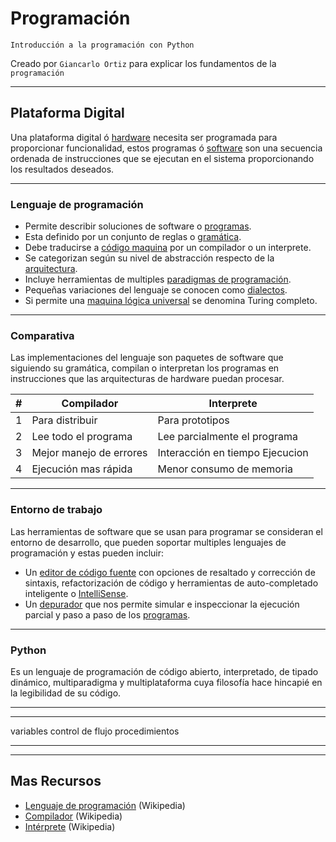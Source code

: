 # Programación
<p><code>Introducción a la programación con Python</code></p>
<p>Creado por <code>Giancarlo Ortiz</code> para explicar los fundamentos de la <code>programación</code></p>

---
## Plataforma Digital
Una plataforma digital ó [hardware](https://es.wikipedia.org/wiki/Hardware) necesita ser programada para proporcionar funcionalidad, estos programas ó [software](https://es.wikipedia.org/wiki/Software) son una secuencia ordenada de instrucciones que se ejecutan en el sistema proporcionando los resultados deseados. 

---
### Lenguaje de programación
* Permite describir soluciones de software o [programas](https://es.wikipedia.org/wiki/Programa_inform%C3%A1tico).
* Esta definido por un conjunto de reglas o [gramática](https://es.wikipedia.org/wiki/Gram%C3%A1tica).
* Debe traducirse a [código maquina](https://es.wikipedia.org/wiki/Lenguaje_de_m%C3%A1quina) por un compilador o un interprete.
* Se categorizan según su nivel de abstracción respecto de la [arquitectura](https://es.wikipedia.org/wiki/Arquitectura_de_computadoras).
* Incluye herramientas de multiples [paradigmas de programación](https://es.wikipedia.org/wiki/Paradigma_de_programaci%C3%B3n).
* Pequeñas variaciones del lenguaje se conocen como [dialectos](https://es.wikipedia.org/wiki/Dialecto).
* Si permite una [maquina lógica universal](https://es.wikipedia.org/wiki/M%C3%A1quina_de_Turing_universal) se denomina Turing completo.

---
### Comparativa
Las implementaciones del lenguaje son paquetes de software que siguiendo su gramática, compilan o interpretan los programas en instrucciones que las arquitecturas de hardware puedan procesar.

| # | Compilador | Interprete |
|:---:|---|---|
| 1 | Para distribuir | Para prototipos |
| 2 | Lee todo el programa | Lee parcialmente el programa|
| 3 | Mejor manejo de errores | Interacción en tiempo Ejecucion |
| 4 | Ejecución mas rápida | Menor consumo de memoria |

---
### Entorno de trabajo
Las herramientas de software que se usan para programar se consideran el entorno de desarrollo, que pueden soportar multiples lenguajes de programación y estas pueden incluir:
* Un [editor de código fuente](https://es.wikipedia.org/wiki/Editor_de_c%C3%B3digo_fuente) con opciones de resaltado y corrección de sintaxis, refactorización de código y herramientas de auto-completado inteligente o [IntelliSense](https://es.wikipedia.org/wiki/IntelliSense).
* Un [depurador](https://es.wikipedia.org/wiki/Depurador) que nos permite simular e inspeccionar la ejecución parcial y paso a paso de los [programas](https://es.wikipedia.org/wiki/Programa_inform%C3%A1tico). 

---
### Python
Es un lenguaje de programación de código abierto, interpretado, de tipado dinámico, multiparadigma y multiplataforma cuya filosofía hace hincapié en la legibilidad de su código.

---


---
variables
control de flujo 
procedimientos




---



---
## Mas Recursos

- [Lenguaje de programación](https://es.wikipedia.org/wiki/Lenguaje_de_programaci%C3%B3n) (Wikipedia)
- [Compilador](https://es.wikipedia.org/wiki/Compilador) (Wikipedia)
- [Intérprete](https://es.wikipedia.org/wiki/Int%C3%A9rprete_(inform%C3%A1tica)) (Wikipedia)